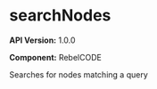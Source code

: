 # searchNodes

**API Version:** 1.0.0

**Component:** RebelCODE

Searches for nodes matching a query

